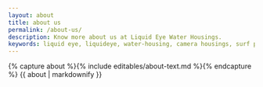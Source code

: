```yaml
---
layout: about
title: about us
permalink: /about-us/
description: Know more about us at Liquid Eye Water Housings.
keywords: liquid eye, liquideye, water-housing, camera housings, surf photography, about liquid eye, professional, bio, info,
---
```

{% capture about %}{% include editables/about-text.md %}{% endcapture %}
{{ about | markdownify }}

